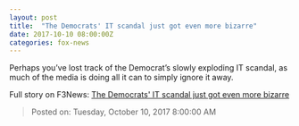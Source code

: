 ```yaml
---
layout: post
title:  "The Democrats' IT scandal just got even more bizarre"
date: 2017-10-10 08:00:00Z
categories: fox-news
---
```


Perhaps you’ve lost track of the Democrat’s slowly exploding IT scandal, as much of the media is doing all it can to simply ignore it away.


Full story on F3News: [The Democrats' IT scandal just got even more bizarre](http://www.f3nws.com/n/p3nVnE)

> Posted on: Tuesday, October 10, 2017 8:00:00 AM
